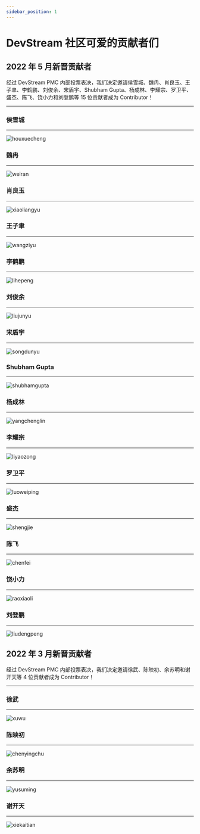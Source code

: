 ```yaml
---
sidebar_position: 1
---
```


# DevStream 社区可爱的贡献者们

## 2022 年 5 月新晋贡献者

经过 DevStream PMC 内部投票表决，我们决定邀请侯雪城、魏冉、肖良玉、王子聿、李鹤鹏、刘俊余、宋盾宇、Shubham Gupta、杨成林、李耀宗、罗卫平、盛杰、陈飞、饶小力和刘登鹏等 15 位贡献者成为 Contributor！

---

### 侯雪城

---

![houxuecheng](/img/community/contributor/contributors/houxuecheng.png)

### 魏冉

---

![weiran](/img/community/contributor/contributors/weiran.png)

### 肖良玉

---

![xiaoliangyu](/img/community/contributor/contributors/xiaoliangyu.png)

### 王子聿

---

![wangziyu](/img/community/contributor/contributors/wangziyu.png)

### 李鹤鹏

---

![lihepeng](/img/community/contributor/contributors/lihepeng.png)

### 刘俊余

---

![liujunyu](/img/community/contributor/contributors/liujunyu.png)

### 宋盾宇

---

![songdunyu](/img/community/contributor/contributors/songdunyu.png)

### Shubham Gupta

---

![shubhamgupta](/img/community/contributor/contributors/shubhamgupta.png)

### 杨成林

---

![yangchenglin](/img/community/contributor/contributors/yangchenglin.png)

### 李耀宗

---

![liyaozong](/img/community/contributor/contributors/liyaozong.png)

### 罗卫平

---

![luoweiping](/img/community/contributor/contributors/luoweiping.png)

### 盛杰

---

![shengjie](/img/community/contributor/contributors/shengjie.png)

### 陈飞

---

![chenfei](/img/community/contributor/contributors/chenfei.png)

### 饶小力

---

![raoxiaoli](/img/community/contributor/contributors/raoxiaoli.png)

### 刘登鹏

---

![liudengpeng](/img/community/contributor/contributors/liudengpeng.png)


## 2022 年 3 月新晋贡献者

经过 DevStream PMC 内部投票表决，我们决定邀请徐武、陈映初、余苏明和谢开天等 4 位贡献者成为 Contributor！

---

### 徐武

---

![xuwu](/img/community/contributor/contributors/xuwu.png)

### 陈映初

---

![chenyingchu](/img/community/contributor/contributors/chenyingchu.png)

### 余苏明

---

![yusuming](/img/community/contributor/contributors/yusuming.png)

### 谢开天

---

![xiekaitian](/img/community/contributor/contributors/xiekaitian.png)
